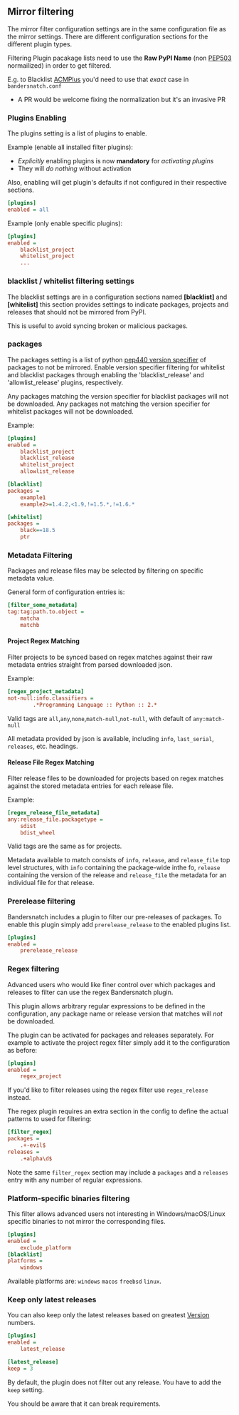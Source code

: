 ## Mirror filtering

The mirror filter configuration settings are in the same configuration file as the mirror settings.
There are different configuration sections for the different plugin types.

Filtering Plugin pacakage lists need to use the **Raw PyPI Name**
(non [PEP503](https://www.python.org/dev/peps/pep-0503/#normalized-names) normailized)
in order to get filtered.

E.g. to Blacklist [ACMPlus](https://pypi.org/project/ACMPlus/) you'd need to
use that *exact* case in `bandersnatch.conf`

- A PR would be welcome fixing the normalization but it's an invasive PR

### Plugins Enabling

The plugins setting is a list of plugins to enable.

Example (enable all installed filter plugins):

- *Explicitly* enabling plugins is now **mandatory** for *activating plugins*
- They will *do nothing* without activation

Also, enabling will get plugin's defaults if not configured in their respective sections.

```ini
[plugins]
enabled = all
```

Example (only enable specific plugins):

```ini
[plugins]
enabled =
    blacklist_project
    whitelist_project
    ...
```

### blacklist / whitelist filtering settings

The blacklist settings are in a configuration sections named **\[blacklist\]** and **\[whitelist\]**
this section provides settings to indicate packages, projects and releases that should
not be mirrored from PyPI.

This is useful to avoid syncing broken or malicious packages.

### packages

The packages setting is a list of python [pep440 version specifier](https://www.python.org/dev/peps/pep-0440/#id51) of packages to not be mirrored. Enable version specifier filtering for whitelist and blacklist packages through enabling the 'blacklist_release' and 'allowlist_release' plugins, respectively.

Any packages matching the version specifier for blacklist packages will not be downloaded. Any packages not matching the version specifier for whitelist packages will not be downloaded.

Example:

```ini
[plugins]
enabled =
    blacklist_project
    blacklist_release
    whitelist_project
    allowlist_release

[blacklist]
packages =
    example1
    example2>=1.4.2,<1.9,!=1.5.*,!=1.6.*

[whitelist]
packages =
    black==18.5
    ptr
```

### Metadata Filtering
Packages and release files may be selected by filtering on specific metadata value.

General form of configuration entries is:

```ini
[filter_some_metadata]
tag:tag:path.to.object =
    matcha
    matchb
```

#### Project Regex Matching

Filter projects to be synced based on regex matches against their raw metadata entries straight from parsed downloaded json.

Example:

```ini
[regex_project_metadata]
not-null:info.classifiers =
        .*Programming Language :: Python :: 2.*
```

Valid tags are `all`,`any`,`none`,`match-null`,`not-null`, with default of `any:match-null`

All metadata provided by json is available, including `info`, `last_serial`, `releases`, etc. headings.


#### Release File Regex Matching

Filter release files to be downloaded for projects based on regex matches against the stored metadata entries for each release file.

Example:

```ini
[regex_release_file_metadata]
any:release_file.packagetype =
    sdist
    bdist_wheel
```

Valid tags are the same as for projects.

Metadata available to match consists of `info`, `release`, and `release_file` top level structures, with `info`
containing the package-wide inthe fo, `release` containing the version of the release and `release_file` the metadata
for an individual file for that release.


### Prerelease filtering

Bandersnatch includes a plugin to filter our pre-releases of packages. To enable this plugin simply add `prerelease_release` to the enabled plugins list.

```ini
[plugins]
enabled =
    prerelease_release
```

### Regex filtering

Advanced users who would like finer control over which packages and releases to filter can use the regex Bandersnatch plugin.

This plugin allows arbitrary regular expressions to be defined in the configuration, any package name or release version that matches will *not* be downloaded.

The plugin can be activated for packages and releases separately. For example to activate the project regex filter simply add it to the configuration as before:

```ini
[plugins]
enabled =
    regex_project
```

If you'd like to filter releases using the regex filter use `regex_release` instead.

The regex plugin requires an extra section in the config to define the actual patterns to used for filtering:

```ini
[filter_regex]
packages =
    .+-evil$
releases =
    .+alpha\d$
```

Note the same `filter_regex` section may include a `packages` and a `releases` entry with any number of regular expressions.


### Platform-specific binaries filtering

This filter allows advanced users not interesting in Windows/macOS/Linux specific binaries to not mirror the corresponding files.


```ini
[plugins]
enabled =
    exclude_platform
[blacklist]
platforms =
    windows
```

Available platforms are: `windows` `macos` `freebsd` `linux`.


### Keep only latest releases

You can also keep only the latest releases based on greatest [Version](https://packaging.pypa.io/en/latest/version/) numbers.

```ini
[plugins]
enabled =
    latest_release

[latest_release]
keep = 3
```

By default, the plugin does not filter out any release. You have to add the `keep` setting.

You should be aware that it can break requirements.
